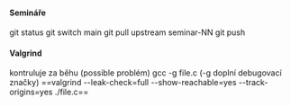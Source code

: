 
#### Semináře
git status
git switch main
git pull upstream seminar-NN
git push

#### Valgrind
kontruluje za běhu (possible problém)
gcc -g file.c (-g doplní debugovací značky)
==valgrind  --leak-check=full --show-reachable=yes --track-origins=yes ./file.c==

